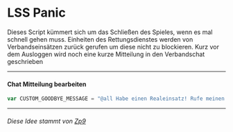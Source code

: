 <h1>LSS Panic</h1>
Dieses Script kümmert sich um das Schließen des Spieles, wenn es mal schnell gehen muss.
Einheiten des Rettungsdienstes werden von Verbandseinsätzen zurück gerufen um diese nicht zu blockieren.
Kurz vor dem Ausloggen wird noch eine kurze Mitteilung in den Verbandschat geschrieben

<hr>

<h4>Chat Mitteilung bearbeiten</h4>

```javascript
var CUSTOM_GOODBYE_MESSAGE = "@all Habe einen Realeinsatz! Rufe meinen Rettungsdienst zurück!";
```

<hr>

<h6>Diese Idee stammt von <a href="https://forum.leitstellenspiel.de/cms/index.php?user/3779-zp9/">Zp9</a></h6>